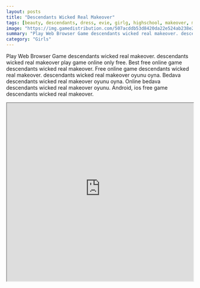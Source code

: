 ```yaml
---
layout: posts
title: "Descendants Wicked Real Makeover"
tags: [beauty, descendants, dress, evie, girlg, highschool, makeover, makeup, mal, prep, real, simulation, spa, treatment, auradon, free, online, games, oyna, game, free, games, play, play, games]
image: "https://img.gamedistribution.com/507acddb53d8420da22e524ab238e2b4.jpg"
summary: "Play Web Browser Game descendants wicked real makeover. descendants wicked real makeover play game online only free. Best free online game descendants wicked real makeover. Free online game descendants wicked real makeover. descendants wicked real makeover oyunu oyna. Bedava descendants wicked real makeover oyunu oyna. Online bedava descendants wicked real makeover oyunu. Android, ios free game descendants wicked real makeover."
category: "Girls"
---
```


Play Web Browser Game descendants wicked real makeover. descendants wicked real makeover play game online only free. Best free online game descendants wicked real makeover. Free online game descendants wicked real makeover. descendants wicked real makeover oyunu oyna. Bedava descendants wicked real makeover oyunu oyna. Online bedava descendants wicked real makeover oyunu. Android, ios free game descendants wicked real makeover.

<iframe width="100%" height="480px;" src="https://flash.gamedistribution.com?game=507acddb53d8420da22e524ab238e2b4"></iframe>